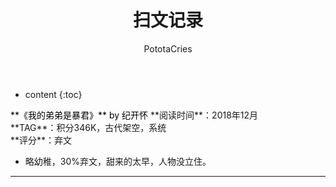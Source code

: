 ﻿---
layout: post
title:  "扫文记录"
categories: Reading
tags: 小说
author: PototaCries
---

* content
{:toc}



<font color="black">
**《我的弟弟是暴君》** by 纪开怀 
</font>
**阅读时间**：2018年12月<br />
**TAG**：积分346K，古代架空，系统<br />
**评分**：弃文

- 略幼稚，30%弃文，甜来的太早，人物没立住。 ​​​​




------------
